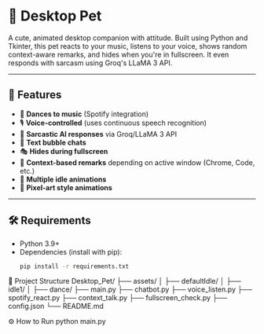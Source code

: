 # 🐾 Desktop Pet

A cute, animated desktop companion with attitude. Built using Python and Tkinter, this pet reacts to your music, listens to your voice, shows random context-aware remarks, and hides when you're in fullscreen. It even responds with sarcasm using Groq's LLaMA 3 API.

---

## 🚀 Features

- 🎵 **Dances to music** (Spotify integration)
- 🎙️ **Voice-controlled** (uses continuous speech recognition)
- 🤖 **Sarcastic AI responses** via Groq/LLaMA 3 API
- 💬 **Text bubble chats**
- 🎭 **Hides during fullscreen**
- 🧠 **Context-based remarks** depending on active window (Chrome, Code, etc.)
- 🐾 **Multiple idle animations**
- 🎨 **Pixel-art style animations**

---

## 🛠 Requirements

- Python 3.9+
- Dependencies (install with pip):
  ```bash
  pip install -r requirements.txt

📁 Project Structure
Desktop_Pet/
├── assets/
│   ├── defaultIdle/
│   ├── idle1/
│   ├── dance/
├── main.py
├── chatbot.py
├── voice_listen.py
├── spotify_react.py
├── context_talk.py
├── fullscreen_check.py
├── config.json
└── README.md

⚙️ How to Run
python main.py
